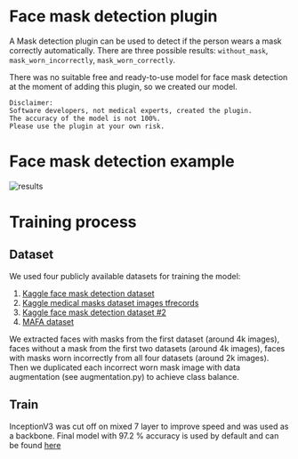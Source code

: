 # Face mask detection plugin

A Mask detection plugin can be used to detect if the person wears a mask
correctly automatically. There are three possible results:
`without_mask`, `mask_worn_incorrectly`, `mask_worn_correctly`.

There was no suitable free and ready-to-use model for face mask
detection at the moment of adding this plugin, so we created our model.

    Disclaimer:
    Software developers, not medical experts, created the plugin. 
    The accuracy of the model is not 100%.
    Please use the plugin at your own risk.

# Face mask detection example

![results](https://user-images.githubusercontent.com/3736126/130656086-3167421e-f697-4837-8cf9-e3889d49a44d.png)

# Training process

## Dataset

We used four publicly available datasets for training the model:

1. [Kaggle face mask detection dataset](https://www.kaggle.com/andrewmvd/face-mask-detection)
2. [Kaggle medical masks dataset images tfrecords](https://www.kaggle.com/ivandanilovich/medical-masks-dataset-images-tfrecords)
3. [Kaggle face mask detection dataset #2](https://www.kaggle.com/wobotintelligence/face-mask-detection-dataset?select=train.csv)
4. [MAFA dataset](https://drive.google.com/drive/folders/1nbtM1n0--iZ3VVbNGhocxbnBGhMau_OG)

We extracted faces with masks from the first dataset (around 4k images),
faces without a mask from the first two datasets (around 4k images),
faces with masks worn incorrectly from all four datasets (around 2k
images). Then we duplicated each incorrect worn mask image with data
augmentation (see augmentation.py) to achieve class balance.

## Train

InceptionV3 was cut off on mixed 7 layer to improve speed and was used as a backbone. 
Final model with 97.2 % accuracy is used by default and can be found [here](https://drive.google.com/file/d/1jm2Wd2JEZxhS8O1JjV-kfBOyOYUMxKHq/view?usp=sharing)
